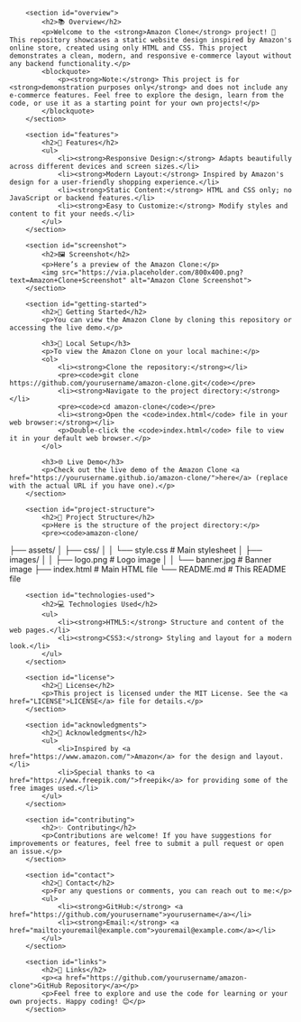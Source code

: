 

        <section id="overview">
            <h2>📚 Overview</h2>
            <p>Welcome to the <strong>Amazon Clone</strong> project! 🎉 This repository showcases a static website design inspired by Amazon's online store, created using only HTML and CSS. This project demonstrates a clean, modern, and responsive e-commerce layout without any backend functionality.</p>
            <blockquote>
                <p><strong>Note:</strong> This project is for <strong>demonstration purposes only</strong> and does not include any e-commerce features. Feel free to explore the design, learn from the code, or use it as a starting point for your own projects!</p>
            </blockquote>
        </section>

        <section id="features">
            <h2>🌟 Features</h2>
            <ul>
                <li><strong>Responsive Design:</strong> Adapts beautifully across different devices and screen sizes.</li>
                <li><strong>Modern Layout:</strong> Inspired by Amazon's design for a user-friendly shopping experience.</li>
                <li><strong>Static Content:</strong> HTML and CSS only; no JavaScript or backend features.</li>
                <li><strong>Easy to Customize:</strong> Modify styles and content to fit your needs.</li>
            </ul>
        </section>

        <section id="screenshot">
            <h2>🖼️ Screenshot</h2>
            <p>Here’s a preview of the Amazon Clone:</p>
            <img src="https://via.placeholder.com/800x400.png?text=Amazon+Clone+Screenshot" alt="Amazon Clone Screenshot">
        </section>

        <section id="getting-started">
            <h2>🚀 Getting Started</h2>
            <p>You can view the Amazon Clone by cloning this repository or accessing the live demo.</p>
            
            <h3>🔧 Local Setup</h3>
            <p>To view the Amazon Clone on your local machine:</p>
            <ol>
                <li><strong>Clone the repository:</strong></li>
                <pre><code>git clone https://github.com/yourusername/amazon-clone.git</code></pre>
                <li><strong>Navigate to the project directory:</strong></li>
                <pre><code>cd amazon-clone</code></pre>
                <li><strong>Open the <code>index.html</code> file in your web browser:</strong></li>
                <p>Double-click the <code>index.html</code> file to view it in your default web browser.</p>
            </ol>

            <h3>🌐 Live Demo</h3>
            <p>Check out the live demo of the Amazon Clone <a href="https://yourusername.github.io/amazon-clone/">here</a> (replace with the actual URL if you have one).</p>
        </section>

        <section id="project-structure">
            <h2>📂 Project Structure</h2>
            <p>Here is the structure of the project directory:</p>
            <pre><code>amazon-clone/
  ├── assets/
  │   ├── css/
  │   │   └── style.css       # Main stylesheet
  │   ├── images/
  │   │   ├── logo.png        # Logo image
  │   │   └── banner.jpg      # Banner image
  ├── index.html               # Main HTML file
  └── README.md                # This README file
</code></pre>
        </section>

        <section id="technologies-used">
            <h2>💻 Technologies Used</h2>
            <ul>
                <li><strong>HTML5:</strong> Structure and content of the web pages.</li>
                <li><strong>CSS3:</strong> Styling and layout for a modern look.</li>
            </ul>
        </section>

        <section id="license">
            <h2>📄 License</h2>
            <p>This project is licensed under the MIT License. See the <a href="LICENSE">LICENSE</a> file for details.</p>
        </section>

        <section id="acknowledgments">
            <h2>🙌 Acknowledgments</h2>
            <ul>
                <li>Inspired by <a href="https://www.amazon.com/">Amazon</a> for the design and layout.</li>
                <li>Special thanks to <a href="https://www.freepik.com/">freepik</a> for providing some of the free images used.</li>
            </ul>
        </section>

        <section id="contributing">
            <h2>✨ Contributing</h2>
            <p>Contributions are welcome! If you have suggestions for improvements or features, feel free to submit a pull request or open an issue.</p>
        </section>

        <section id="contact">
            <h2>🤝 Contact</h2>
            <p>For any questions or comments, you can reach out to me:</p>
            <ul>
                <li><strong>GitHub:</strong> <a href="https://github.com/yourusername">yourusername</a></li>
                <li><strong>Email:</strong> <a href="mailto:youremail@example.com">youremail@example.com</a></li>
            </ul>
        </section>

        <section id="links">
            <h2>🔗 Links</h2>
            <p><a href="https://github.com/yourusername/amazon-clone">GitHub Repository</a></p>
            <p>Feel free to explore and use the code for learning or your own projects. Happy coding! 😊</p>
        </section>
    
